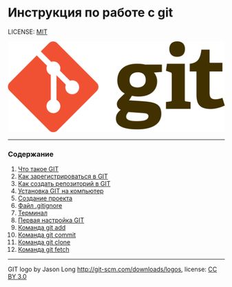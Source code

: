 # Инструкция по работе с git

LICENSE: [MIT](./license.md)

![GIT-LOGO](./assets/Git-logo.png)
___

### Содержание

1. [Что такое GIT](./whatisgit.md "Знакомство")
2. [Как зарегистрироваться в GIT](./registr.md "Регистрация")
3. [Как создать репозиторий в GIT](./create.md "Создание")
4. [Установка GIT на компьютер](./download.md "Установка")
5. [Создание проекта](./first.md "Создание проекта")
6. [Файл .gitignore](./ignore.md "Файл gitignore")
7. [Терминал](./terminal.md "Терминал")
8. [Первая настройка GIT](./set.md "Первая настройка")
9. [Команда git add](./add.md "git add")
10. [Команда git commit](./commit.md "git commit")
11. [Команда git clone](./clone.md "git clone")
12. [Команда git fetch](./fetch.md "git fetch")
---

GIT logo by Jason Long http://git-scm.com/downloads/logos, license: [CC BY 3.0](https://creativecommons.org/licenses/by/3.0/)